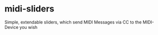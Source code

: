 # midi-sliders
Simple, extendable sliders, which send MIDI Messages via CC to the MIDI-Device you wish
